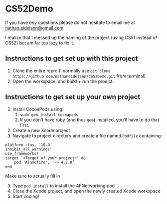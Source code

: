 # CS52Demo

If you have *any* questions please do not hesitate to email me at nathan.eidelson@gmail.com

I realize that I messed up the naming of the project (using CS51 instead of CS52) but am far too lazy to fix it.

## Instructions to get set up with this project

1. Clone the entire repro (I normally use `git clone https://github.com/nathaneidelson/CS52Demo.git` from terminal) 
2. Open the workspace, and build + run the proejct.

## Instructions to get set up your own project

1. Install CocoaPods using: 
    1. `sudo gem install cocoapods`
    2. If you don't have ruby (and thus `gem`) installed, you'll have to do that first.
2. Create a new Xcode project
2. Navigate to project directory and create a file named `Podfile` containing: 

```
platform :ios, '10.0’ 
inhibit_all_warnings! 
use_frameworks! 
target ‘<Target of your project>' do 
    pod 'Alamofire', '~> 4.2.0’ 
end 
```
Make sure to actually fill in <Target of your project>

3. Type `pod install` to install the AFNetworking pod 
4. Close the Xcode project, and open the newly created Xcode workspace
5. Start coding!
